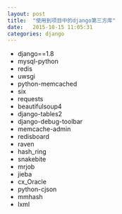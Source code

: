 ```yaml
---
layout: post
title:  "使用到项目中的django第三方库"
date:   2015-10-15 11:05:31
categories: django
---
```



* django==1.8
* mysql-python
* redis
* uwsgi
* python-memcached
* six
* requests
* beautifulsoup4
* django-tables2
* django-debug-toolbar
* memcache-admin
* redisboard
* raven
* hash_ring
* snakebite
* mrjob
* jieba
* cx_Oracle
* python-cjson
* mmhash
* lxml
